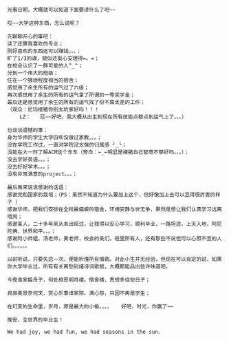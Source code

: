     
    光看日期，大概就可以知道下面要讲什么了吧~~

    哎~~大学这种东西，怎么说呢？

    先聊聊开心的事吧：
    读了还算我喜欢的专业；
    刚好喜欢的东西还可以赚钱。。。；
    旷了1/3的课，貌似还挺心安理得=。=；
    在校会认识了一群可爱的人^_^；
    分到一个伟大的班级；
    住在一个猥琐程度相当的宿舍；
    感觉用了余生所有的运气过了六级；
    再次感觉用了余生的所有的运气拿了所谓的一等奖学金；
    最后还是感觉用了余生的所有的运气找了份不算太差的工作；
    （观众：尼玛楼猪你别太坑爹好吗！！！
        LZ：   厄~~好吧，我大概从出生到现在所有技能点都点到运气上了。。。）

    也谈谈遗憾的事：
    身为华师的学生大学四年没做过家教。。。；
    没在学院工作过，一直对学院没太强的归属感 ╯_╰；
    没能在大一时了解ACM这个东东（旁白：←_←明显是楼猪自己智商不够好吗。。。）；
    没去学好英语。。。；
    没去好好学术。。。；
    没有非常满意的project。。。；
    
    最后再来说说感谢的话语：
    感谢党和国家的栽培；（PS：虽然不知道为什么要加上这个，但好像加上去可以显得很厉害的样子 ）
    感谢华师，把我们安排在全校最偏僻的宿舍，环境安静与世无争，果然是想让我们认真学习远离喧闹；
    感谢某人，二十多年来从未出现过，让我得以安心学习，顺利毕业，一路坦途，上天入地，阿尼陀佛，世界和平。。。；
    感谢阿小师姐，汤老师，黄老师，校会的亲们，班里所有人，还有那些不说但可以心照不宣的人们。。。。。。
    
    以前听说，只要失恋一次，便能听懂所有情歌。对此小生并无经验，但现在可以肯定的说，如果你大学毕业过，所有有关离愁别绪诗词歌赋，大概都能品出些许味道吧。

    今夜谁家扁舟子，何处相思明月楼。宿舍楼，真想多住些日子；

    良辰美景奈何天，赏心乐事谁家院。满心怨，只因不再是学生；

    在幻变的生命里，岁月，原是最大的小偷。。。。   好吧，时光，你赢了~~

    晚安，全世界的毕业生！

    We had joy, we had fun, we had seasons in the sun.
